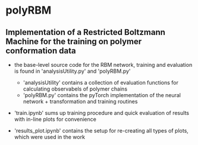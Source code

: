 # polyRBM
## Implementation of a Restricted Boltzmann Machine for the training on polymer conformation data


- the base-level source code for the RBM network, training and evaluation is found in 'analysisUtility.py' and 'polyRBM.py'
    - 'analysisUtility' contains a collection of evaluation functions for calculating observabels of polymer chains
    - 'polyRBM.py' contains the pyTorch implementation of the neural network + transformation and training routines

- 'train.ipynb' sums up training procedure and quick evaluation of results with in-line plots for convenience
- 'results_plot.ipynb' contains the setup for re-creating all types of plots, which were used in the work
